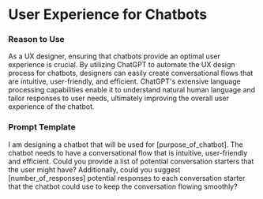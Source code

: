 # User Experience for Chatbots

### Reason to Use

As a UX designer, ensuring that chatbots provide an optimal user experience is crucial. By utilizing ChatGPT to automate the UX design process for chatbots, designers can easily create conversational flows that are intuitive, user-friendly, and efficient. ChatGPT's extensive language processing capabilities enable it to understand natural human language and tailor responses to user needs, ultimately improving the overall user experience of the chatbot.

### Prompt Template

I am designing a chatbot that will be used for [purpose_of_chatbot]. 
The chatbot needs to have a conversational flow that is intuitive, user-friendly and efficient. 
Could you provide a list of potential conversation starters that the user might have? Additionally, could you suggest [number_of_responses] potential responses to each conversation starter that the chatbot could use to keep the conversation flowing smoothly?